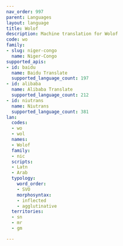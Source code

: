 ```yaml
---
nav_order: 997
parent: Languages
layout: language
title: Wolof
description: Machine translation for Wolof
code: wo
family:
- slug: niger-congo
  name: Niger-Congo
supported_apis:
- id: baidu
  name: Baidu Translate
  supported_language_count: 197
- id: alibaba
  name: Alibaba Translate
  supported_language_count: 212
- id: niutrans
  name: Niutrans
  supported_language_count: 381
lan:
  codes:
  - wo
  - wol
  names:
  - Wolof
  family:
  - nic
  scripts:
  - Latn
  - Arab
  typology:
    word_order:
    - SVO
    morphosyntax:
    - inflected
    - agglutinative
  territories:
  - sn
  - mr
  - gm

---
```


